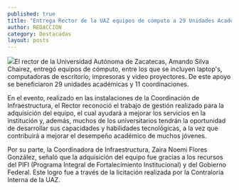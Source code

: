 ```yaml
---
published: true
title: "Entrega Rector de la UAZ equipos de cómputo a 29 Unidades Académicas y 11 Coordinaciones "
author: REDACCION
category: Destacadas
layout: posts
---
```


![](http://i.imgur.com/N0MFF9wm.jpg)El rector de la Universidad Autónoma de Zacatecas, Amando Silva Chairez, entregó equipos de cómputo, entre los que se incluyen laptop's, computadoras de escritorio, impresoras y video proyectores. De este apoyo se beneficiaron 29 unidades académicas y 11 coordinaciones.

En el evento, realizado en las instalaciones de la Coordinación de Infraestructura, el Rector  reconoció el trabajo de gestión realizado para la adquisición del equipo, el cual ayudará a mejorar los servicios en la institución y, además, muchos de los universitarios tendrán la oportunidad de desarrollar sus capacidades y habilidades tecnológicas, a la vez que contribuirá a mejorar el desempeño académico de muchos jóvenes. 

Por su parte, la Coordinadora de Infraestructura, Zaira Noemi Flores González, señaló que la adquisición del equipo fue gracias a los recursos del PIFI (Programa Integral de Fortalecimiento Institucional) y del Gobierno Federal. Este logro fue a través de la licitación realizada por la Contraloría Interna de la UAZ. 
